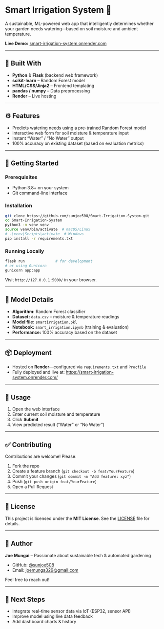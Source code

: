 # Smart Irrigation System 🌱

A sustainable, ML-powered web app that intelligently determines whether your garden needs watering—based on soil moisture and ambient temperature.

**Live Demo:** [smart-irrigation-system.onrender.com](https://smart-irrigation-system.onrender.com/)

---

## 🧰 Built With

- **Python** & **Flask** (backend web framework)  
- **scikit-learn** – Random Forest model  
- **HTML/CSS/Jinja2** – Frontend templating  
- **pandas / numpy** – Data preprocessing  
- **Render** – Live hosting

---

## ⚙️ Features

- Predicts watering needs using a pre-trained Random Forest model  
- Interactive web form for soil moisture & temperature input  
- Instant “Water” / “No Water” output  
- 100% accuracy on existing dataset (based on evaluation metrics)

---

## 🚀 Getting Started

### Prerequisites

- Python 3.8+ on your system  
- Git command-line interface

### Installation

```bash
git clone https://github.com/sunjoe508/Smart-Irrigation-System.git
cd Smart-Irrigation-System
python3 -m venv venv
source venv/bin/activate  # macOS/Linux
# .\venv\Scripts\activate  # Windows
pip install -r requirements.txt
```

### Running Locally

```bash
flask run              # for development
# or using Gunicorn
gunicorn app:app
```

Visit `http://127.0.0.1:5000/` in your browser.

---

## 🧠 Model Details

- **Algorithm:** Random Forest classifier  
- **Dataset:** `data.csv` – moisture & temperature readings  
- **Model file:** `smartirrigation.pkl`  
- **Notebook:** `smart_irrigation.ipynb` (training & evaluation)  
- **Performance:** 100% accuracy based on the dataset

---

## 📦 Deployment

- Hosted on **Render**—configured via `requirements.txt` and `Procfile`
- Fully deployed and live at: https://smart-irrigation-system.onrender.com/

---

## 💾 Usage

1. Open the web interface  
2. Enter current soil moisture and temperature  
3. Click **Submit**  
4. View predicted result (“Water” or “No Water”)

---

## ✅ Contributing

Contributions are welcome! Please:

1. Fork the repo  
2. Create a feature branch (`git checkout -b feat/YourFeature`)  
3. Commit your changes (`git commit -m "Add feature: xyz"`)  
4. Push (`git push origin feat/YourFeature`)  
5. Open a Pull Request

---

## 📄 License

This project is licensed under the **MIT License**. See the [LICENSE](LICENSE) file for details.

---

## 👤 Author

**Joe Mungai** – Passionate about sustainable tech & automated gardening  
- GitHub: [@sunjoe508](https://github.com/sunjoe508)  
- Email: [joemunga329@gmail.com](mailto:joemunga329@gmail.com)

Feel free to reach out!

---

## 🔮 Next Steps

- Integrate real-time sensor data via IoT (ESP32, sensor API)  
- Improve model using live data feedback  
- Add dashboard charts & history
